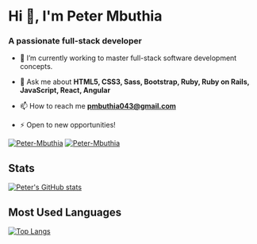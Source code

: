 <h1 align="left">Hi 👋, I'm Peter Mbuthia</h1>
<h3 align="left">A passionate full-stack developer</h3>


- 🔭 I’m currently working to master full-stack software development concepts.

- 💬 Ask me about **HTML5, CSS3, Sass, Bootstrap, Ruby, Ruby on Rails, JavaScript, React, Angular**

- 📫 How to reach me **pmbuthia043@gmail.com**

- ⚡ Open to new opportunities!


<p align="left">
  <a href="https://twitter.com/blakbox23" target="_blank"><img src="https://img.shields.io/badge/Twitter-1DA1F2.svg?&style=for-the-badge&logo=twitter&logoColor=white" alt="Peter-Mbuthia"></a>
   <a href="https://linkedin.com/in/peter-mbuthia/" target="_blank"><img src="https://img.shields.io/badge/LinkedIn-%230077B5.svg?&style=for-the-badge&logo=linkedin&logoColor=white" alt="Peter-Mbuthia"></a>
<!--   <a href="https://www.instagram.com/budz_o1" target="_blank"><img src="https://img.shields.io/badge/Instagram-E4405F?style=for-the-badge&logo=instagram&logoColor=white" alt="Peter-Mbuthia"  /></a> -->
</p>


## Stats
[![Peter's GitHub stats](https://github-readme-stats.vercel.app/api?username=Blakbox23&show_icons=true&theme=tokyonight)](https://github.com/anuraghazra/github-readme-stats)

## Most Used Languages
[![Top Langs](https://github-readme-stats.vercel.app/api/top-langs/?username=Blakbox23&layout=compact&theme=tokyonight)](https://github.com/anuraghazra/github-readme-stats)


